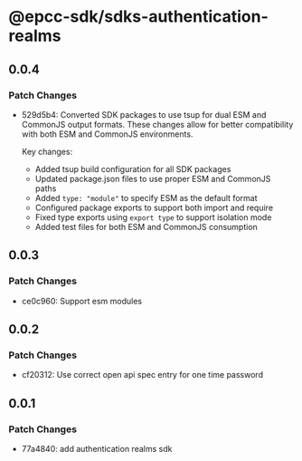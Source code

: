 # @epcc-sdk/sdks-authentication-realms

## 0.0.4

### Patch Changes

- 529d5b4: Converted SDK packages to use tsup for dual ESM and CommonJS output formats. These changes allow for better compatibility with both ESM and CommonJS environments.

  Key changes:

  - Added tsup build configuration for all SDK packages
  - Updated package.json files to use proper ESM and CommonJS paths
  - Added `type: "module"` to specify ESM as the default format
  - Configured package exports to support both import and require
  - Fixed type exports using `export type` to support isolation mode
  - Added test files for both ESM and CommonJS consumption

## 0.0.3

### Patch Changes

- ce0c960: Support esm modules

## 0.0.2

### Patch Changes

- cf20312: Use correct open api spec entry for one time password

## 0.0.1

### Patch Changes

- 77a4840: add authentication realms sdk
